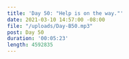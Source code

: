 ```yaml
---
title: 'Day 50: "Help is on the way."'
date: 2021-03-10 14:57:00 -08:00
file: "/uploads/Day-B50.mp3"
post: Day 50
duration: '00:05:23'
length: 4592835
---
```


